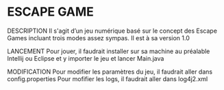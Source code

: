 # ESCAPE GAME

DESCRIPTION 
Il s'agit d’un jeu numérique basé sur le concept des Escape Games incluant trois modes assez sympas. Il est à sa version 1.0

LANCEMENT
Pour jouer, il faudrait installer sur sa machine au préalable Intellij ou Eclipse et y importer le jeu et lancer Main.java

MODIFICATION
Pour modifier les paramètres du jeu, il faudrait aller dans config.properties
Pour mofifier les logs, il faudrait aller dans log4j2.xml
